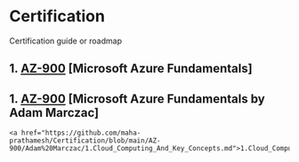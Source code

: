 # Certification
Certification guide or roadmap
 
## 1. <a href="https://github.com/maha-prathamesh/Certification/blob/main/AZ-900/Microsoft/Roadmap.md">AZ-900</a> [Microsoft Azure Fundamentals]
## 1. <a href="https://github.com/maha-prathamesh/Certification/blob/main/AZ-900/Roadmap.md">AZ-900</a> [Microsoft Azure Fundamentals by Adam Marczac]
    <a href="https://github.com/maha-prathamesh/Certification/blob/main/AZ-900/Adam%20Marczac/1.Cloud_Computing_And_Key_Concepts.md">1.Cloud_Computing_And_Key_Concepts</a>

